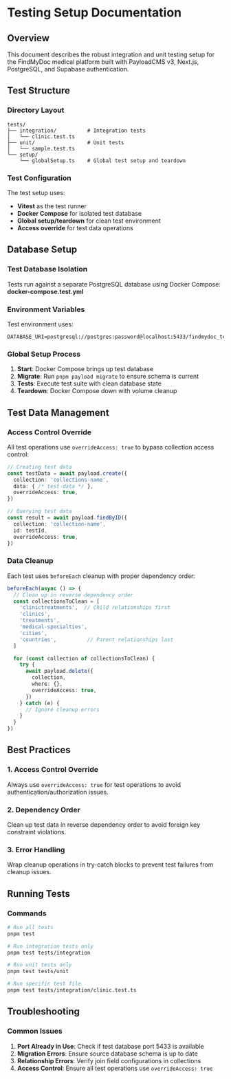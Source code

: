 # Testing Setup Documentation

## Overview

This document describes the robust integration and unit testing setup for the FindMyDoc medical platform built with PayloadCMS v3, Next.js, PostgreSQL, and Supabase authentication.

## Test Structure

### Directory Layout
```
tests/
├── integration/          # Integration tests
│   └── clinic.test.ts
├── unit/                 # Unit tests
│   └── sample.test.ts
└── setup/
    └── globalSetup.ts    # Global test setup and teardown
```

### Test Configuration

The test setup uses:
- **Vitest** as the test runner
- **Docker Compose** for isolated test database
- **Global setup/teardown** for clean test environment
- **Access override** for test data operations

## Database Setup

### Test Database Isolation

Tests run against a separate PostgreSQL database using Docker Compose: **docker-compose.test.yml**

### Environment Variables

Test environment uses:
```
DATABASE_URI=postgresql://postgres:password@localhost:5433/findmydoc_test
```

### Global Setup Process

1. **Start**: Docker Compose brings up test database
2. **Migrate**: Run `pnpm payload migrate` to ensure schema is current
3. **Tests**: Execute test suite with clean database state
4. **Teardown**: Docker Compose down with volume cleanup

## Test Data Management

### Access Control Override

All test operations use `overrideAccess: true` to bypass collection access control:

```typescript
// Creating test data
const testData = await payload.create({
  collection: 'collections-name',
  data: { /* test data */ },
  overrideAccess: true,
})

// Querying test data
const result = await payload.findByID({
  collection: 'collection-name',
  id: testId,
  overrideAccess: true,
})
```

### Data Cleanup

Each test uses `beforeEach` cleanup with proper dependency order:

```typescript
beforeEach(async () => {
  // Clean up in reverse dependency order
  const collectionsToClean = [
    'clinictreatments',  // Child relationships first
    'clinics',
    'treatments',
    'medical-specialties',
    'cities',
    'countries',          // Parent relationships last
  ]

  for (const collection of collectionsToClean) {
    try {
      await payload.delete({
        collection,
        where: {},
        overrideAccess: true,
      })
    } catch (e) {
      // Ignore cleanup errors
    }
  }
})
```

## Best Practices

### 1. Access Control Override
Always use `overrideAccess: true` for test operations to avoid authentication/authorization issues.

### 2. Dependency Order
Clean up test data in reverse dependency order to avoid foreign key constraint violations.

### 3. Error Handling
Wrap cleanup operations in try-catch blocks to prevent test failures from cleanup issues.

## Running Tests

### Commands

```bash
# Run all tests
pnpm test

# Run integration tests only
pnpm test tests/integration

# Run unit tests only
pnpm test tests/unit

# Run specific test file
pnpm test tests/integration/clinic.test.ts
```

## Troubleshooting

### Common Issues

1. **Port Already in Use**: Check if test database port 5433 is available
2. **Migration Errors**: Ensure source database schema is up to date
3. **Relationship Errors**: Verify join field configurations in collections
4. **Access Control**: Ensure all test operations use `overrideAccess: true`
